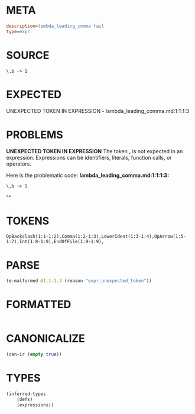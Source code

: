 # META
~~~ini
description=lambda_leading_comma fail
type=expr
~~~
# SOURCE
~~~roc
\,b -> 1
~~~
# EXPECTED
UNEXPECTED TOKEN IN EXPRESSION - lambda_leading_comma.md:1:1:1:3
# PROBLEMS
**UNEXPECTED TOKEN IN EXPRESSION**
The token **\,** is not expected in an expression.
Expressions can be identifiers, literals, function calls, or operators.

Here is the problematic code:
**lambda_leading_comma.md:1:1:1:3:**
```roc
\,b -> 1
```
^^


# TOKENS
~~~zig
OpBackslash(1:1-1:2),Comma(1:2-1:3),LowerIdent(1:3-1:4),OpArrow(1:5-1:7),Int(1:8-1:9),EndOfFile(1:9-1:9),
~~~
# PARSE
~~~clojure
(e-malformed @1.1-1.3 (reason "expr_unexpected_token"))
~~~
# FORMATTED
~~~roc

~~~
# CANONICALIZE
~~~clojure
(can-ir (empty true))
~~~
# TYPES
~~~clojure
(inferred-types
	(defs)
	(expressions))
~~~
